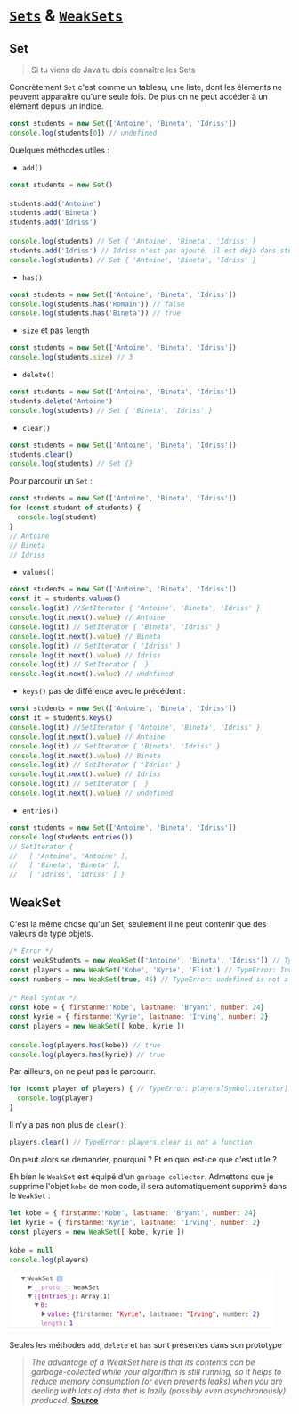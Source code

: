 # [`Sets`](https://developer.mozilla.org/fr/docs/Web/JavaScript/Reference/Objets_globaux/Set) & [`WeakSets`](https://developer.mozilla.org/fr/docs/Web/JavaScript/Reference/Objets_globaux/WeakSet)

## Set

>Si tu viens de Java tu dois connaître les Sets

Concrètement `Set` c'est comme un tableau, une liste, dont les éléments ne peuvent apparaître qu'une seule fois. De plus on ne peut accéder à un élément depuis un indice.

```js
const students = new Set(['Antoine', 'Bineta', 'Idriss'])
console.log(students[0]) // undefined
```

Quelques méthodes utiles :

- `add()`
```js
const students = new Set()

students.add('Antoine')
students.add('Bineta')
students.add('Idriss')

console.log(students) // Set { 'Antoine', 'Bineta', 'Idriss' }
students.add('Idriss') // Idriss n'est pas ajouté, il est déjà dans students
console.log(students) // Set { 'Antoine', 'Bineta', 'Idriss' }
```

- `has()`
```js
const students = new Set(['Antoine', 'Bineta', 'Idriss'])
console.log(students.has('Romain')) // false
console.log(students.has('Bineta')) // true
```

- `size` et pas `length`
```js
const students = new Set(['Antoine', 'Bineta', 'Idriss'])
console.log(students.size) // 3
```

- `delete()`
```js
const students = new Set(['Antoine', 'Bineta', 'Idriss'])
students.delete('Antoine')
console.log(students) // Set { 'Bineta', 'Idriss' }
```

- `clear()`
```js
const students = new Set(['Antoine', 'Bineta', 'Idriss'])
students.clear()
console.log(students) // Set {}
```

Pour parcourir un `Set` :
```js
const students = new Set(['Antoine', 'Bineta', 'Idriss'])
for (const student of students) {
  console.log(student)
}
// Antoine
// Bineta
// Idriss
```

- `values()`
```js
const students = new Set(['Antoine', 'Bineta', 'Idriss'])
const it = students.values()
console.log(it) //SetIterator { 'Antoine', 'Bineta', 'Idriss' }
console.log(it.next().value) // Antoine
console.log(it) // SetIterator { 'Bineta', 'Idriss' }
console.log(it.next().value) // Bineta
console.log(it) // SetIterator { 'Idriss' }
console.log(it.next().value) // Idriss
console.log(it) // SetIterator {  }
console.log(it.next().value) // undefined
```

- `keys()` pas de différence avec le précédent :
```js
const students = new Set(['Antoine', 'Bineta', 'Idriss'])
const it = students.keys()
console.log(it) //SetIterator { 'Antoine', 'Bineta', 'Idriss' }
console.log(it.next().value) // Antoine
console.log(it) // SetIterator { 'Bineta', 'Idriss' }
console.log(it.next().value) // Bineta
console.log(it) // SetIterator { 'Idriss' }
console.log(it.next().value) // Idriss
console.log(it) // SetIterator {  }
console.log(it.next().value) // undefined
```

- `entries()`
```js
const students = new Set(['Antoine', 'Bineta', 'Idriss'])
console.log(students.entries())
// SetIterator {
//   [ 'Antoine', 'Antoine' ],
//   [ 'Bineta', 'Bineta' ],
//   [ 'Idriss', 'Idriss' ] }
```

## WeakSet

C'est la même chose qu'un Set, seulement il ne peut contenir que des valeurs de type objets.
```js
/* Error */
const weakStudents = new WeakSet(['Antoine', 'Bineta', 'Idriss']) // TypeError: Invalid value used in weak set
const players = new WeakSet('Kobe', 'Kyrie', 'Eliot') // TypeError: Invalid value used in weak set
const numbers = new WeakSet(true, 45) // TypeError: undefined is not a function

/* Real Syntax */
const kobe = { firstanme:'Kobe', lastname: 'Bryant', number: 24}
const kyrie = { firstanme:'Kyrie', lastname: 'Irving', number: 2}
const players = new WeakSet([ kobe, kyrie ])

console.log(players.has(kobe)) // true
console.log(players.has(kyrie)) // true
```

Par ailleurs, on ne peut pas le parcourir. 
```js
for (const player of players) { // TypeError: players[Symbol.iterator] is not a function
  console.log(player)
}
```

Il n'y a pas non plus de `clear()`:
```js
players.clear() // TypeError: players.clear is not a function
```

On peut alors se demander, pourquoi ? Et en quoi est-ce que c'est utile ?

Eh bien le `WeakSet` est équipé d'un `garbage collector`. Admettons que je supprime l'objet `kobe` de mon code, il sera automatiquement supprimé dans le `WeakSet` :

```js
let kobe = { firstanme:'Kobe', lastname: 'Bryant', number: 24}
let kyrie = { firstanme:'Kyrie', lastname: 'Irving', number: 2}
const players = new WeakSet([ kobe, kyrie ])

kobe = null
console.log(players)
```

![WeakSet-after](WeakSet-after.png)

Seules les méthodes `add`, `delete` et `has` sont présentes dans son prototype

>*The advantage of a WeakSet here is that its contents can be garbage-collected while your algorithm is still running, so it helps to reduce memory consumption (or even prevents leaks) when you are dealing with lots of data that is lazily (possibly even asynchronously) produced.* [**Source**](https://stackoverflow.com/questions/30556078/ecmascript-6-what-is-weakset-for)

